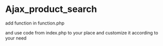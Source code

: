 # Ajax_product_search

add function in function.php

and use code from index.php to your place and customize it according to your need

